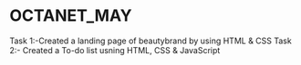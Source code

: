 # OCTANET_MAY
Task 1:-Created a landing page of beautybrand by using HTML & CSS
Task 2:- Created a To-do list usning HTML, CSS & JavaScript
